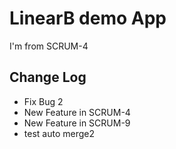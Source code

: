 # LinearB demo App

I'm from SCRUM-4

## Change Log
* Fix Bug 2 
* New Feature in SCRUM-4
* New Feature in SCRUM-9
* test auto merge2
